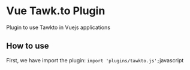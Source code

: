 # Vue Tawk.to Plugin
Plugin to use Tawkto in Vuejs applications

## How to use
First, we have import the plugin:
`import 'plugins/tawkto.js';`javascript
